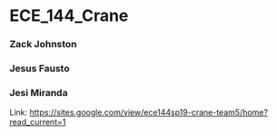 # ECE_144_Crane
   
### Zack Johnston
### Jesus Fausto
### Jesi Miranda

Link: 
https://sites.google.com/view/ece144sp19-crane-team5/home?read_current=1
